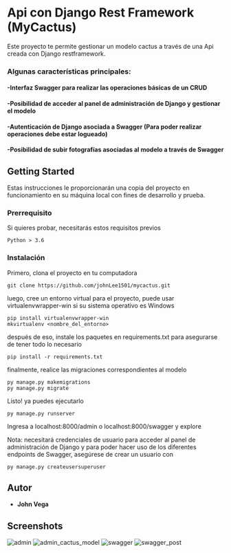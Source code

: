 # Api con Django Rest Framework (MyCactus)

Este proyecto te permite gestionar un modelo cactus a través de una Api creada con Django restframework.

### Algunas características principales: 

#### -Interfaz Swagger para realizar las operaciones básicas de un CRUD
#### -Posibilidad de acceder al panel de administración de Django y gestionar el modelo
#### -Autenticación de Django asociada a Swagger (Para poder realizar operaciones debe estar logueado)
#### -Posibilidad de subir fotografías asociadas al modelo a través de Swagger


## Getting Started

Estas instrucciones le proporcionarán una copia del proyecto en funcionamiento en su máquina local con fines de desarrollo y prueba.

### Prerrequisito

Si quieres probar, necesitarás estos requisitos previos

```
Python > 3.6
```

### Instalación

Primero, clona el proyecto en tu computadora

```
git clone https://github.com/johnLee1501/mycactus.git
```

luego, cree un entorno virtual para el proyecto, puede usar virtualenvwrapper-win si su sistema operativo es Windows

```
pip install virtualenvwrapper-win
mkvirtualenv <nombre_del_entorno>
```

después de eso, instale los paquetes en requirements.txt para asegurarse de tener todo lo necesario

```
pip install -r requirements.txt
```

finalmente, realice las migraciones correspondientes al modelo

```
py manage.py makemigrations
py manage.py migrate
```

Listo! ya puedes ejecutarlo

```
py manage.py runserver
```

Ingresa a localhost:8000/admin o localhost:8000/swagger y explore

Nota: necesitará credenciales de usuario para acceder al panel de administración de Django y para poder hacer uso de los diferentes endpoints de Swagger, asegúrese de crear un usuario con

```
py manage.py createusersuperuser
```

## Autor

* **John Vega**

## Screenshots
![admin](https://user-images.githubusercontent.com/71096926/106147387-c8892180-6145-11eb-9a5a-6a2a9e231a76.jpg)
![admin_cactus_model](https://user-images.githubusercontent.com/71096926/106147466-e191d280-6145-11eb-9d8d-8517f9d373c3.jpg)
![swagger](https://user-images.githubusercontent.com/71096926/106147506-eeaec180-6145-11eb-9e34-01472e8275aa.jpg)
![swagger_post](https://user-images.githubusercontent.com/71096926/106173552-0eec7980-6162-11eb-8709-0a01971266d6.png)
